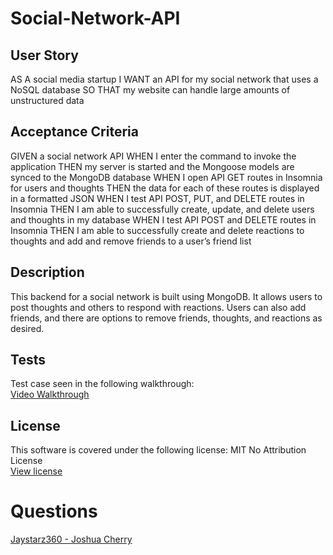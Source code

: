 # Social-Network-API

## User Story
AS A social media startup
I WANT an API for my social network that uses a NoSQL database
SO THAT my website can handle large amounts of unstructured data

## Acceptance Criteria
GIVEN a social network API
WHEN I enter the command to invoke the application
THEN my server is started and the Mongoose models are synced to the MongoDB database
WHEN I open API GET routes in Insomnia for users and thoughts
THEN the data for each of these routes is displayed in a formatted JSON
WHEN I test API POST, PUT, and DELETE routes in Insomnia
THEN I am able to successfully create, update, and delete users and thoughts in my database
WHEN I test API POST and DELETE routes in Insomnia
THEN I am able to successfully create and delete reactions to thoughts and add and remove friends to a user’s friend list

## Description
This backend for a social network is built using MongoDB. It allows users to post thoughts and others to respond with reactions. Users can also add friends, and there are options to remove friends, thoughts, and reactions as desired.

## Tests
Test case seen in the following walkthrough: <br>
[Video Walkthrough](https://drive.google.com/file/d/1m5gO7SzzlUgWkJsstsk2NMqQrAyrOWyK/view?usp=sharing)

## License
This software is covered under the following license:
MIT No Attribution License <br>
[View license](https://opensource.org/license/mit-0/)

# Questions
[Jaystarz360 - Joshua Cherry](https://github.com/Jaystarz360)
